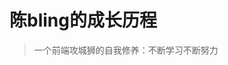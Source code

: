 <!--
 * @Author: your name
 * @Date: 1985-10-26 16:15:00
 * @LastEditTime: 2021-12-22 16:50:26
 * @LastEditors: Please set LastEditors
 * @Description: 打开koroFileHeader查看配置 进行设置: https://github.com/OBKoro1/koro1FileHeader/wiki/%E9%85%8D%E7%BD%AE
 * @FilePath: /stars-doc/docs/README.md
-->
# 陈bling的成长历程

> 一个前端攻城狮的自我修养：不断学习不断努力
